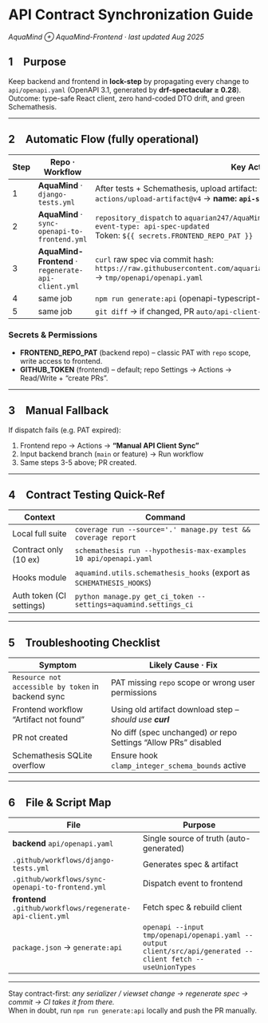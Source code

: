 # API Contract Synchronization Guide  
_AquaMind ⊕ AquaMind-Frontend · last updated Aug 2025_

## 1 Purpose
Keep backend and frontend in **lock-step** by propagating every change to  
`api/openapi.yaml` (OpenAPI 3.1, generated by **drf-spectacular ≥ 0.28**).  
Outcome: type-safe React client, zero hand-coded DTO drift, and green Schemathesis.

---

## 2 Automatic Flow (fully operational)

| Step | Repo · Workflow | Key Action |
|------|-----------------|------------|
| 1 | **AquaMind** · `django-tests.yml` | After tests + Schemathesis, upload artifact:<br>`actions/upload-artifact@v4` → **name: `api-spec`** |
| 2 | **AquaMind** · `sync-openapi-to-frontend.yml` | `repository_dispatch` to `aquarian247/AquaMind-Frontend` <br>`event-type: api-spec-updated` <br>Token: `${{ secrets.FRONTEND_REPO_PAT }}` |
| 3 | **AquaMind-Frontend** · `regenerate-api-client.yml` | `curl` raw spec via commit hash:<br>`https://raw.githubusercontent.com/aquarian247/AquaMind/<sha>/api/openapi.yaml` → `tmp/openapi/openapi.yaml` |
| 4 | same job | `npm run generate:api` (openapi-typescript-codegen) |
| 5 | same job | `git diff` → if changed, PR `auto/api-client-update` to **main** |

### Secrets & Permissions
* **FRONTEND_REPO_PAT** (backend repo) – classic PAT with `repo` scope, write access to frontend.
* **GITHUB_TOKEN** (frontend) – default; repo Settings → Actions → Read/Write + “create PRs”.

---

## 3 Manual Fallback

If dispatch fails (e.g. PAT expired):

1. Frontend repo → Actions → **“Manual API Client Sync”**  
2. Input backend branch (`main` or feature) → Run workflow  
3. Same steps 3-5 above; PR created.

---

## 4 Contract Testing Quick-Ref

| Context | Command |
|---------|---------|
| Local full suite | `coverage run --source='.' manage.py test && coverage report` |
| Contract only (10 ex) | `schemathesis run --hypothesis-max-examples 10 api/openapi.yaml` |
| Hooks module | `aquamind.utils.schemathesis_hooks` (export as `SCHEMATHESIS_HOOKS`) |
| Auth token (CI settings) | `python manage.py get_ci_token --settings=aquamind.settings_ci` |

---

## 5 Troubleshooting Checklist

| Symptom | Likely Cause · Fix |
|---------|-------------------|
| `Resource not accessible by token` in backend sync | PAT missing `repo` scope or wrong user permissions |
| Frontend workflow “Artifact not found” | Using old artifact download step – _should use **curl**_ |
| PR not created | No diff (spec unchanged) _or_ repo Settings “Allow PRs” disabled |
| Schemathesis SQLite overflow | Ensure hook `clamp_integer_schema_bounds` active |

---

## 6 File & Script Map

| File | Purpose |
|------|---------|
| **backend** `api/openapi.yaml` | Single source of truth (auto-generated) |
| `.github/workflows/django-tests.yml` | Generates spec & artifact |
| `.github/workflows/sync-openapi-to-frontend.yml` | Dispatch event to frontend |
| **frontend** `.github/workflows/regenerate-api-client.yml` | Fetch spec & rebuild client |
| `package.json` → `generate:api` | `openapi --input tmp/openapi/openapi.yaml --output client/src/api/generated --client fetch --useUnionTypes` |

---

Stay contract-first: _any serializer / viewset change → regenerate spec → commit → CI takes it from there._  
When in doubt, run `npm run generate:api` locally and push the PR manually.
